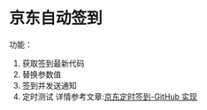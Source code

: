 # 京东自动签到
功能：
1. 获取签到最新代码
2. 替换参数值
3. 签到并发送通知
4. 定时测试
详情参考文章:[京东定时签到-GitHub 实现](https://ruicky.me/2020/06/05/jd-sign/)
